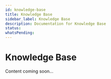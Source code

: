 ```yaml
---
id: knowledge-base
title: Knowledge Base
sidebar_label: Knowledge Base
description: Documentation for Knowledge Base
status: 
whatsPending: 
---
```


# Knowledge Base

Content coming soon...

